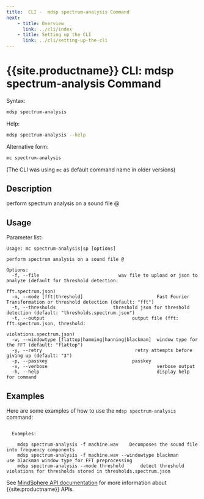 ```yaml
---
title:  CLI -  mdsp spectrum-analysis Command
next:
    - title: Overview
      link: ../cli/index
    - title: Setting up the CLI
      link: ../cli/setting-up-the-cli
---
```


# {{site.productname}} CLI: mdsp spectrum-analysis Command

Syntax:

```bash
mdsp spectrum-analysis
```

Help:

```bash
mdsp spectrum-analysis --help
```

Alternative form:

```bash
mc spectrum-analysis
```

(The CLI was using `mc` as default command name in older versions)

## Description

perform spectrum analysis on a sound file @

## Usage

Parameter list:

```text
Usage: mc spectrum-analysis|sp [options]

perform spectrum analysis on a sound file @

Options:
  -f, --file                             wav file to upload or json to analyze (default for threshold detection:
                                                       fft.spectrum.json)
  -m, --mode [fft|threshold]                           Fast Fourier Transformation or threshold detection (default: "fft")
  -t, --thresholds                     threshold json for threshold detection (default: "thresholds.spectrum.json")
  -t, --output                                output file (fft: fft.spectrum.json, threshold:
                                                       violations.spectrum.json)
  -w, --windowtype [flattop|hamming|hanning|blackman]  window type for the FFT (default: "flattop")
  -y, --retry                                  retry attempts before giving up (default: "3")
  -p, --passkey                               passkey
  -v, --verbose                                        verbose output
  -h, --help                                           display help for command

```

## Examples

Here are some examples of how to use the `mdsp spectrum-analysis` command:

```text

  Examples:

    mdsp spectrum-analysis -f machine.wav  	 Decomposes the sound file into frequency components
    mdsp spectrum-analysis -f machine.wav --windowtype blackman 	 use blackman window type for FFT preprocessing
    mdsp spectrum-analysis --mode threshold 	 detect threshold violations for thresholds stored in thresholds.spectrum.json

```

See [MindSphere API documentation](https://documentation.mindsphere.io/MindSphere/apis/index.html) for more information about {{site.productname}} APIs.
